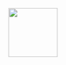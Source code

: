 <div id="header" align="center">
  <img src="https://i.giphy.com/media/v1.Y2lkPTc5MGI3NjExZXNvbG5qemtza3N1cG9ic2dsZW9nejM5eHNyNnVhZ2Q4am5obnJhZSZlcD12MV9pbnRlcm5hbF9naWZfYnlfaWQmY3Q9Zw/JqmupuTVZYaQX5s094/giphy.gif" width="100"/>
</div>
